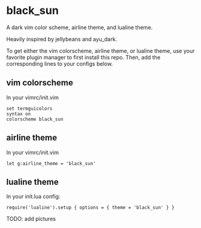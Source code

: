 # black_sun

A dark vim color scheme, airline theme, and lualine theme.

Heavily inspired by jellybeans and ayu_dark.

To get either the vim colorscheme, airline theme, or lualine theme, use your favorite plugin manager to first install this repo. Then, add the corresponding lines to your configs below.

## vim colorscheme

In your vimrc/init.vim

    set termguicolors
    syntax on
    colorscheme black_sun

## airline theme

In your vimrc/init.vim

    let g:airline_theme = 'black_sun'

## lualine theme

In your init.lua config:

    require('lualine').setup { options = { theme = 'black_sun' } }

TODO: add pictures
